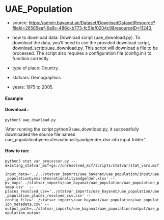 # UAE_Population

- source: https://admin.bayanat.ae/Dataset/DownloadDatasetResource?fileId=26585eaf-9a9c-486d-b773-fc51ef0204c9&resourceID=11243, 

- how to download data: Download script (uae_download.py).
    To download the data, you'll need to use the provided download script, download_script/uae_download.py. This script will download a file to be processed. The script also requires a configuration file (config.ini) to function correctly.

- type of place: Country.

- statvars: Demographics

- years: 1975 to 2005.

#### Example
#### Download : 
`python3 uae_download.py`

'After running the script python3 uae_download.py, it successfully downloaded the source file named uae_populationbyemiratesnationalityandgender.xlsx into input folder.'

#### How to run:

`python3 stat_var_processor.py --existing_statvar_mcf=gs://unresolved_mcf/scripts/statvar/stat_vars.mcf --input_data='../../statvar_imports/uae_bayanat/uae_population/input/uae_populationbyemiratesnationalityandgender.xlsx' --pv_map='../statvar_imports/uae_bayanat/uae_population/uae_population_pvmap.csv'  --places_resolved_csv='../statvar_imports/uae_bayanat/uae_population/uae_population_places_resolved_csv.csv' --config_file='../statvar_imports/uae_bayanat/uae_population/uae_population_metadata.csv' --output_path=../statvar_imports/uae_bayanat/uae_population/output/uae_population_output`





